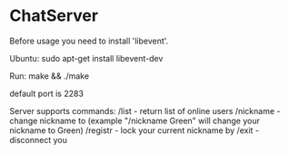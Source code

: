 # ChatServer
Before usage you need to install 'libevent'.

Ubuntu:
sudo apt-get install libevent-dev

Run:
make && ./make <port>

default port is 2283


Server supports commands:
/list - return list of online users
/nickname <nickname> - change nickname to <nickname> (example "/nickname Green" will change your nickname to Green)
/registr <password> - lock your current nickname by <password>
/exit - disconnect you
